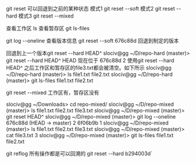 git reset 可以回退到之前的某种状态
    模式1
        git reset --soft
    模式2
        git reset --hard
    模式3
        git reset --mixed


查看工作区
ls
查看暂存区
git ls-files

git log --oneline 查看版本信息
git reset --soft 676c88d 回退到制定的版本

回退到上一个版本git reset --hard HEAD^
slociv@gg ~/D/repo-hard (master)> git reset --hard HEAD^
HEAD 现在位于 676c88d 2
使用git reset --hard HEAD^ 之后工作区和暂存区的file3.txt都会被清空。如下所示
slociv@gg ~/D/repo-hard (master)> ls
file1.txt  file2.txt
slociv@gg ~/D/repo-hard (master)> git ls-files
file1.txt
file2.txt

git reset --mixed 工作区有，暂存区没有

slociv@gg ~/Downloads> cd repo-mixed/
slociv@gg ~/D/repo-mixed (master)> ls
file1.txt  file2.txt  file3.txt
slociv@gg ~/D/repo-mixed (master)> git reset HEAD^
slociv@gg ~/D/repo-mixed (master)> git log --oneline
676c88d (HEAD -> master) 2
6f06b9b 1
slociv@gg ~/D/repo-mixed (master)> ls
file1.txt  file2.txt  file3.txt
slociv@gg ~/D/repo-mixed (master)> cat file3.txt 
3
slociv@gg ~/D/repo-mixed (master)> git ls-files 
file1.txt
file2.txt

git reflog  所有操作都是可以回溯的
git reset --hard b294003d`
